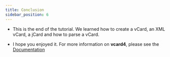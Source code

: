 ```yaml
---
title: Conclusion
sidebar_position: 6
---
```


- This is the end of the tutorial. We learned how to create a vCard, an XML vCard, a jCard and how to parse a vCard.

- I hope you enjoyed it. For more information on **vcard4**, please see the [Documentation](/)
